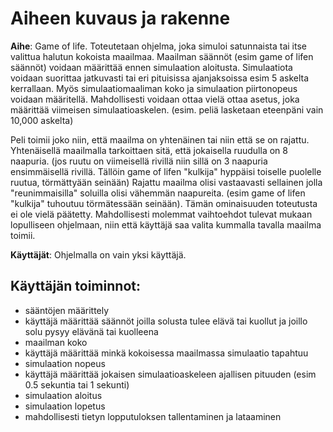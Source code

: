 Aiheen kuvaus ja rakenne
========================

**Aihe**: Game of life. Toteutetaan ohjelma, joka simuloi satunnaista tai itse valittua halutun kokoista maailmaa.
Maailman säännöt (esim game of lifen säännöt) voidaan määrittää ennen simulaation aloitusta. Simulaatiota
voidaan suorittaa jatkuvasti tai eri pituisissa ajanjaksoissa esim 5 askelta kerrallaan. Myös simulaatiomaaliman
koko ja simulaation piirtonopeus voidaan määritellä. Mahdollisesti voidaan ottaa vielä ottaa asetus, joka
määrittää viimeisen simulaatioaskelen. (esim. peliä lasketaan eteenpäni vain 10,000 askelta)

Peli toimii joko niin, että maailma on yhtenäinen tai niin että se on rajattu. Yhtenäisellä maailmalla tarkoittaen
sitä, että jokaisella ruudulla on 8 naapuria. (jos ruutu on viimeisellä rivillä niin sillä on 3 naapuria
ensimmäisellä rivillä. Tällöin game of lifen "kulkija" hyppäisi toiselle puolelle ruutua, törmättyään seinään)
Rajattu maailma olisi vastaavasti sellainen jolla "reunimmaisilla" soluilla olisi vähemmän naapureita.
(esim game of lifen "kulkija" tuhoutuu törmätessään seinään). Tämän ominaisuuden toteutusta ei ole vielä
päätetty. Mahdollisesti molemmat vaihtoehdot tulevat mukaan lopulliseen ohjelmaan, niin että käyttäjä saa
valita kummalla tavalla maailma toimii.

**Käyttäjät**: Ohjelmalla on vain yksi käyttäjä.

Käyttäjän toiminnot:
--------------------

* sääntöjen määrittely
 * käyttäjä määrittää säännöt joilla solusta tulee elävä tai kuollut ja joillo solu pysyy elävänä tai kuolleena
* maailman koko
 * käyttäjä määrittää minkä kokoisessa maailmassa simulaatio tapahtuu
* simulaation nopeus
 * käyttäjä määrittää jokaisen simulaatioaskeleen ajallisen pituuden (esim 0.5 sekuntia tai 1 sekunti)
* simulaation aloitus
* simulaation lopetus
* mahdollisesti tietyn lopputuloksen tallentaminen ja lataaminen
